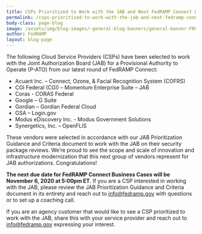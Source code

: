 ```yaml
---
title: CSPs Prioritized to Work with the JAB and Next FedRAMP Connect Due Date 
permalink: /csps-prioritized-to-work-with-the-jab-and-next-fedramp-connect-due-date/
body-class: page-blog
image: /assets/img/blog-images/-general-blog-banners/general-banner-FRConnect.png
author: FedRAMP
layout: blog-page
---
```

The following Cloud Service Providers (CSPs) have been selected to work with the Joint Authorization Board (JAB) for a Provisional Authority to Operate (P-ATO) from our latest round of FedRAMP Connect:

- Acuant Inc. – Connect, Ozone, & Facial Recognition System (COFRS) 
- CGI Federal (CGI) – Momentum Enterprise Suite – JAB 
- Coras - CORAS Federal
- Google – G Suite
- Gordian – Gordian Federal Cloud 
- GSA – Login.gov
- Modus eDiscovery Inc. - Modus Government Solutions 
- Synergetics, Inc. – OpenFLIS

These vendors were selected in accordance with our JAB Prioritization Guidance and Criteria document to work with the JAB on their security package reviews. We’re proud to see the scope and scale of innovation and infrastructure modernization that this next group of vendors represent for JAB authorizations. Congratulations!

**The next due date for FedRAMP Connect Business Cases will be November 6, 2020 at 5:00pm ET**.  If you are a CSP interested in working with the JAB, please review the JAB Prioritization Guidance and Criteria document in its entirety and reach out to <a href="mailto:info@fedramp.gov">info@fedramp.gov</a> with questions or to set up a coaching call.

If you are an agency customer that would like to see a CSP prioritized to work with the JAB, share this with your service provider and reach out to <a href="mailto:info@fedramp.gov">info@fedramp.gov</a> expressing your interest.












